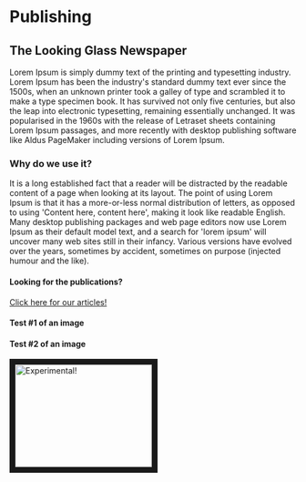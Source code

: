 # Publishing
## The Looking Glass Newspaper
Lorem Ipsum is simply dummy text of the printing and typesetting industry. Lorem Ipsum has been the industry's standard dummy text ever since the 1500s, when an unknown printer took a galley of type and scrambled it to make a type specimen book. It has survived not only five centuries, but also the leap into electronic typesetting, remaining essentially unchanged. It was popularised in the 1960s with the release of Letraset sheets containing Lorem Ipsum passages, and more recently with desktop publishing software like Aldus PageMaker including versions of Lorem Ipsum.

### Why do we use it?
It is a long established fact that a reader will be distracted by the readable content of a page when looking at its layout. The point of using Lorem Ipsum is that it has a more-or-less normal distribution of letters, as opposed to using 'Content here, content here', making it look like readable English. Many desktop publishing packages and web page editors now use Lorem Ipsum as their default model text, and a search for 'lorem ipsum' will uncover many web sites still in their infancy. Various versions have evolved over the years, sometimes by accident, sometimes on purpose (injected humour and the like).

#### Looking for the publications?
[Click here for our articles!](https://halcyonassembly.wordpress.com/)

#### Test #1 of an image
[logo]: https://i.imgur.com/LqXyhDL.jpg "Logo Title Text 2"

#### Test #2 of an image
<img src="https://i.imgur.com/LqXyhDL.jpg" alt="Experimental!" width="240" height="180" border="10">
